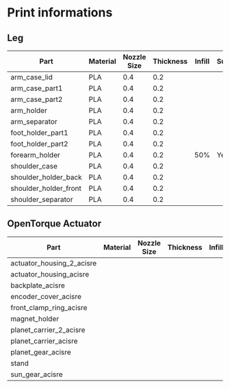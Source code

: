 # Print informations
## Leg
| Part | Material | Nozzle Size | Thickness | Infill | Support | Weight |
|-----|-----|-----|-----|-----|-----|-----|
| arm_case_lid | PLA | 0.4 | 0.2 |  |  |  |
| arm_case_part1 | PLA | 0.4 | 0.2 |  |  |  |
| arm_case_part2 | PLA | 0.4 | 0.2 |  |  |  |
| arm_holder | PLA | 0.4 | 0.2 |  |  |  |
| arm_separator | PLA | 0.4 | 0.2 |  |  |  |
| foot_holder_part1 | PLA | 0.4 | 0.2 |  |  |  |
| foot_holder_part2 | PLA | 0.4 | 0.2 |  |  |  |
| forearm_holder | PLA | 0.4 | 0.2 | 50% | Yes | 100g |  |
| shoulder_case | PLA | 0.4 | 0.2 |  |  |  |
| shoulder_holder_back | PLA | 0.4 | 0.2 |  |  |  |
| shoulder_holder_front | PLA | 0.4 | 0.2 |  |  |  |
| shoulder_separator | PLA | 0.4 | 0.2 |  |  |  |

## OpenTorque Actuator
| Part | Material | Nozzle Size | Thickness | Infill | Support | Weight |
|-----|-----|-----|-----|-----|-----|-----|
| actuator_housing_2_acisre |  |  |  |  |  |  |
| actuator_housing_acisre |  |  |  |  |  |  |
| backplate_acisre |  |  |  |  |  |  |
| encoder_cover_acisre |  |  |  |  |  |  |
| front_clamp_ring_acisre |  |  |  |  |  |  |
| magnet_holder |  |  |  |  |  |  |
| planet_carrier_2_acisre |  |  |  |  |  |  |
| planet_carrier_acisre |  |  |  |  |  |  |
| planet_gear_acisre |  |  |  |  |  |  |
| stand |  |  |  |  |  |  |
| sun_gear_acisre |  |  |  |  |  |  |
